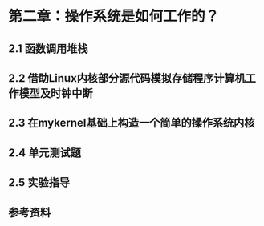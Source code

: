 # 第二章：操作系统是如何工作的？

## 2.1 函数调用堆栈

## 2.2 借助Linux内核部分源代码模拟存储程序计算机工作模型及时钟中断

## 2.3 在mykernel基础上构造一个简单的操作系统内核

## 2.4 单元测试题

## 2.5 实验指导

## 参考资料



